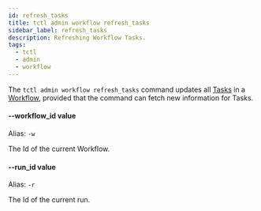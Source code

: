 ```yaml
---
id: refresh_tasks
title: tctl admin workflow refresh_tasks
sidebar_label: refresh_tasks
description: Refreshing Workflow Tasks.
tags:
  - tctl
  - admin
  - workflow
---
```


The `tctl admin workflow refresh_tasks` command updates all [Tasks](/concepts/what-is-a-task) in a [Workflow](/concepts/what-is-a-workflow), provided that the command can fetch new information for Tasks.

#### --workflow_id value

Alias: `-w`

The Id of the current Workflow.

#### --run_id value

Alias: `-r`

The Id of the current run.
